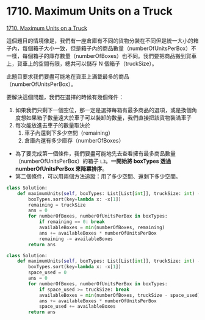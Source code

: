 # 1710. Maximum Units on a Truck

[1710. Maximum Units on a Truck](https://leetcode.com/problems/maximum-units-on-a-truck/)

這個題目的情境像是，我們有一座倉庫有不同的貨物分裝在不同但是統一大小的箱子內，每個箱子大小一致，但是箱子內的商品數量（numberOfUnitsPerBox）不一樣，每個箱子的庫存數量（numberOfBoxes）也不同。我們要把商品搬到貨車上，貨車上的空間有限，總共可以儲存 N 個箱子（truckSize）。

此題目要求我們要盡可能地在貨車上滿載最多的商品（numberOfUnitsPerBox）。

要解決這個問題，我們在選擇的時候有幾個條件：

1. 如果我們只剩下一個空位，那一定是選擇每箱有最多商品的選項，或是換個角度想如果箱子數量遠大於車子可以裝卸的數量，我們直接把該貨物裝滿車子
2. 每次能放進去車子的數量取決於
   1. 車子內還剩下多少空間（remaining）
   2. 倉庫內還有多少庫存（numberOfBoxes）

* 為了要完成第一個條件，我們要盡可能地先去查看擁有最多商品數量（numberOfUnitsPerBox）的箱子 `L3`。**一開始將 boxTypes 透過 numberOfUnitsPerBox 來降冪排序**。
* 第二個條件，可以用兩個方法追蹤：用了多少空間、還剩下多少空間。

```python
class Solution:
    def maximumUnits(self, boxTypes: List[List[int]], truckSize: int) -> int:
        boxTypes.sort(key=lambda x: -x[1])
        remaining = truckSize
        ans = 0
        for numberOfBoxes, numberOfUnitsPerBox in boxTypes:
            if remaining == 0: break
            availableBoxes = min(numberOfBoxes, remaining)
            ans += availableBoxes * numberOfUnitsPerBox
            remaining -= availableBoxes
        return ans
```

```python
class Solution:
    def maximumUnits(self, boxTypes: List[List[int]], truckSize: int) -> int:
        boxTypes.sort(key=lambda x: -x[1])
        space_used = 0
        ans = 0
        for numberOfBoxes, numberOfUnitsPerBox in boxTypes:
            if space_used >= truckSize: break
            availableBoxes = min(numberOfBoxes, truckSize - space_used)
            ans += availableBoxes * numberOfUnitsPerBox
            space_used += availableBoxes
        return ans
```



